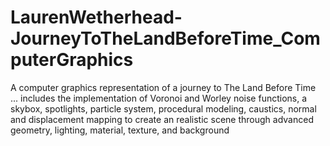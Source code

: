 # LaurenWetherhead-JourneyToTheLandBeforeTime_ComputerGraphics
A computer graphics representation of a journey to The Land Before Time ... includes the implementation of Voronoi and Worley noise functions, a skybox, spotlights, particle system, procedural modeling, caustics, normal and displacement mapping to create an realistic scene through advanced geometry, lighting, material, texture, and background
